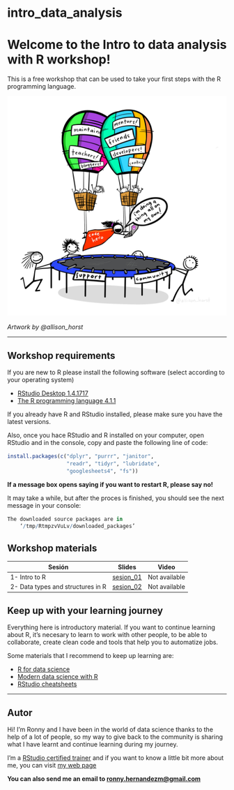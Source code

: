 
<!-- README.md is generated from README.Rmd. Please edit that file -->

# intro\_data\_analysis

# Welcome to the Intro to data analysis with R workshop!

<!-- badges: start -->
<!-- badges: end -->

This is a free workshop that can be used to take your first steps with
the R programming language.

![Artwork by @allison\_horst](img/code_hero.jpg)

*Artwork by @allison\_horst*

------------------------------------------------------------------------

## Workshop requirements

If you are new to R please install the following software (select
according to your operating system)

-   [RStudio Desktop
    1.4.1717](https://www.rstudio.com/products/rstudio/download/#download)
-   [The R programming language 4.1.1](https://cloud.r-project.org/)

If you already have R and RStudio installed, please make sure you have
the latest versions.

Also, once you hace RStudio and R installed on your computer, open
RStudio and in the console, copy and paste the following line of code:

``` r
install.packages(c("dplyr", "purrr", "janitor",
                   "readr", "tidyr", "lubridate",
                   "googlesheets4", "fs"))
```

**If a message box opens saying if you want to restart R, please say
no!**

It may take a while, but after the proces is finished, you should see
the next message in your console:

``` r
The downloaded source packages are in
    ‘/tmp/RtmpzvVuLv/downloaded_packages’
```

## Workshop materials

| Sesión                            | Slides                                                                                                 | Video         |
|-----------------------------------|--------------------------------------------------------------------------------------------------------|---------------|
| 1- Intro to R                     | [sesion\_01](https://github.com/ronnyhdez/intro_data_analysis/blob/main/slides/01-intro_to_r.pdf)      | Not available |
| 2- Data types and structures in R | [sesion\_02](https://github.com/ronnyhdez/intro_data_analysis/blob/main/slides/02-data_structures.pdf) | Not available |

## Keep up with your learning journey

Everything here is introductory material. If you want to continue
learning about R, it’s necesary to learn to work with other people, to
be able to collaborate, create clean code and tools that help you to
automatize jobs.

Some materials that I recommend to keep up learning are:

-   [R for data science](https://r4ds.had.co.nz/)
-   [Modern data science with R](https://mdsr-book.github.io/mdsr2e/)
-   [RStudio
    cheatsheets](https://www.rstudio.com/resources/cheatsheets/)

------------------------------------------------------------------------

## Autor

Hi! I’m Ronny and I have been in the world of data science thanks to the
help of a lot of people, so my way to give back to the community is
sharing what I have learnt and continue learning during my journey.

I’m a [RStudio certified
trainer](https://education.rstudio.com/trainers/people/hernandez+ronny/)
and if you want to know a little bit more about me, you can visit [my
web page](http://ronnyhdez.rbind.io/)

**You can also send me an email to <ronny.hernandezm@gmail.com>**
